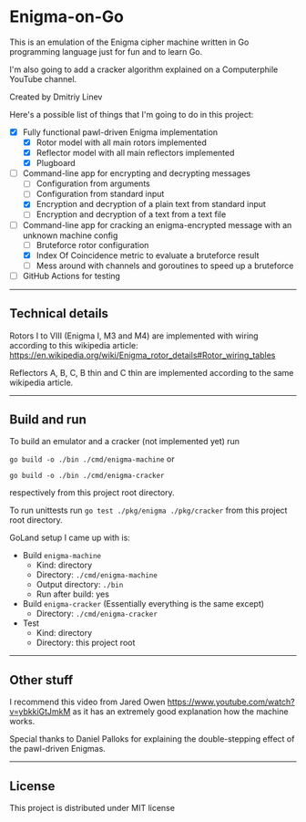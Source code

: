 # Enigma-on-Go

This is an emulation of the Enigma cipher machine written in Go programming language just for fun and to learn Go. 

I'm also going to add a cracker algorithm explained on a Computerphile YouTube channel. 

Created by Dmitriy Linev

Here's a possible list of things that I'm going to do in this project:

 - [x] Fully functional pawl-driven Enigma implementation
   - [x] Rotor model with all main rotors implemented
   - [x] Reflector model with all main reflectors implemented
   - [x] Plugboard
 - [ ] Command-line app for encrypting and decrypting messages
   - [ ] Configuration from arguments
   - [ ] Configuration from standard input
   - [x] Encryption and decryption of a plain text from standard input
   - [ ] Encryption and decryption of a text from a text file
 - [ ] Command-line app for cracking an enigma-encrypted message with an unknown machine config
   - [ ] Bruteforce rotor configuration
   - [x] Index Of Coincidence metric to evaluate a bruteforce result
   - [ ] Mess around with channels and goroutines to speed up a bruteforce
 - [ ] GitHub Actions for testing

---

## Technical details

Rotors I to VIII (Enigma I, M3 and M4) are implemented with wiring according to this wikipedia article: https://en.wikipedia.org/wiki/Enigma_rotor_details#Rotor_wiring_tables

Reflectors A, B, C, B thin and C thin are implemented according to the same wikipedia article. 

---

## Build and run

To build an emulator and a cracker (not implemented yet) run

`go build -o ./bin ./cmd/enigma-machine` or 

`go build -o ./bin ./cmd/enigma-cracker` 

respectively from this project root directory.

To run unittests run `go test ./pkg/enigma ./pkg/cracker` from this project root directory.

GoLand setup I came up with is:

* Build `enigma-machine`
  * Kind: directory
  * Directory: `./cmd/enigma-machine`
  * Output directory: `./bin`
  * Run after build: yes
* Build `enigma-cracker` (Essentially everything is the same except)
  * Directory: `./cmd/enigma-cracker`
* Test
  * Kind: directory
  * Directory: this project root

---

## Other stuff

I recommend this video from Jared Owen https://www.youtube.com/watch?v=ybkkiGtJmkM as it has an extremely good explanation how the machine works. 

Special thanks to Daniel Palloks for explaining the double-stepping effect of the pawl-driven Enigmas. 

---

## License

This project is distributed under MIT license